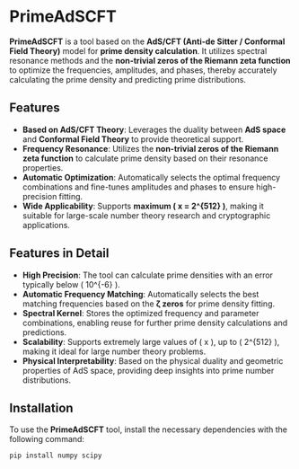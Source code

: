 # **PrimeAdSCFT**

**PrimeAdSCFT** is a tool based on the **AdS/CFT (Anti-de Sitter / Conformal Field Theory)** model for **prime density calculation**. It utilizes spectral resonance methods and the **non-trivial zeros of the Riemann zeta function** to optimize the frequencies, amplitudes, and phases, thereby accurately calculating the prime density and predicting prime distributions.

## **Features**

- **Based on AdS/CFT Theory**: Leverages the duality between **AdS space** and **Conformal Field Theory** to provide theoretical support.
- **Frequency Resonance**: Utilizes the **non-trivial zeros of the Riemann zeta function** to calculate prime density based on their resonance properties.
- **Automatic Optimization**: Automatically selects the optimal frequency combinations and fine-tunes amplitudes and phases to ensure high-precision fitting.
- **Wide Applicability**: Supports **maximum \( x = 2^{512} \)**, making it suitable for large-scale number theory research and cryptographic applications.

## **Features in Detail**

- **High Precision**: The tool can calculate prime densities with an error typically below \( 10^{-6} \).
- **Automatic Frequency Matching**: Automatically selects the best matching frequencies based on the **ζ zeros** for prime density fitting.
- **Spectral Kernel**: Stores the optimized frequency and parameter combinations, enabling reuse for further prime density calculations and predictions.
- **Scalability**: Supports extremely large values of \( x \), up to \( 2^{512} \), making it ideal for large number theory problems.
- **Physical Interpretability**: Based on the physical duality and geometric properties of AdS space, providing deep insights into prime number distributions.

## **Installation**

To use the **PrimeAdSCFT** tool, install the necessary dependencies with the following command:

```bash
pip install numpy scipy
